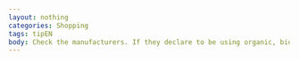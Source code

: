 ```yaml
---
layout: nothing
categories: Shopping
tags: tipEN
body: Check the manufacturers. If they declare to be using organic, bio or natural materials, call and e-mail them asking for the confirmation of the declaration. This way not only you become a conscious consumer, but also contribute to improved accuracy of the information provided on product labels.
---
```

